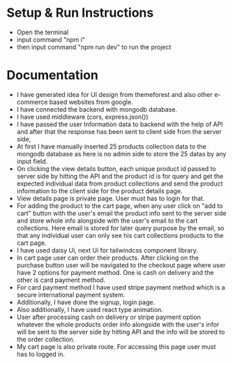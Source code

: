 # Setup & Run Instructions

- Open the terminal
- input command "npm i"
- then input command "npm run dev" to run the project

# Documentation

- I have generated idea for UI design from themeforest and also other e-commerce based websites from google.
- I have connected the backend with mongodb database. 
- I have used middleware (cors, express.json())
- I have passed the user Information data to backend with the help of API and after that the response has been sent to client side from the server side,
- At first I have manually inserted 25 products collection data to the mongodb database as here is no admin side to store the 25 datas by any input field.
- On clicking the view details button, each unique product id passed to server side by hitting the API and the product id is for query and get the expected individual data from product collections and send the product information to the client side for the product details page.
- View details page is private page. User must has to login for that. 
- For adding the product to the cart page, when any user click on "add to cart" button with the user's email the product info sent to the server side and store whole info alongside with the user's email to the cart collections. Here email is stored for later query purpose by the email, so that any individual user can only see his cart collections products to the cart page.
- I have used daisy Ui, next Ui for tailwindcss component library.
- In cart page user can order their products. After clicking on the purchase button user will be navigated to the checkout page where user have 2 options for payment method. One is cash on delivery and the other is card payment method.
- For card payment method I have used stripe payment method which is a secure international payment system.
- Additionally, I have done the signup, login page.
- Also additionally, I have used react type animation.
- User after processing cash on delivery or stripe payment option whatever the whole products order info alongside with the user's infor will be sent to the server side by hitting API and the info will be stored to the order collection. 
- My cart page is also private route. For accessing this page user must has to logged in.

